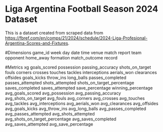 # Liga Argentina Football Season 2024 Dataset

This is a dataset created from scraped data from https://fbref.com/en/comps/21/2024/schedule/2024-Liga-Profesional-Argentina-Scores-and-Fixtures. 

#Dimensions
game_id
week
day
date
time
venue
match report
team
opponent
home_away
formation
match_outcome
record

#Metrics 
xg
goals_scored
possession
passing_accuracy
shots_on_target
fouls
corners
crosses
touches
tackles
interceptions
aerials_won
clearances
offsides
goals_kicks
throw_ins
long_balls
passes_completed
passes_attempted
shots_attempted
shots_on_target_percentage
saves_completed
saves_attempted
save_percentage
winning_percentage
avg_goals_scored
avg_possession
avg_passing_accuracy
avg_shots_on_target
avg_fouls
avg_corners
avg_crosses
avg_touches
avg_tackles
avg_interceptions
avg_aerials_won
avg_clearances
avg_offsides
avg_goals_kicks
avg_throw_ins
avg_long_balls
avg_passes_completed
avg_passes_attempted
avg_shots_attempted
avg_shots_on_target_percentage
avg_saves_completed
avg_saves_attempted
avg_save_percentage
